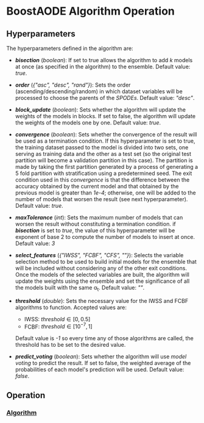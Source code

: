 # BoostAODE Algorithm Operation

## Hyperparameters

The hyperparameters defined in the algorithm are:

- ***bisection*** (*boolean*): If set to true allows the algorithm to add *k* models at once (as specified in the algorithm) to the ensemble. Default value: *true*.

- ***order*** (*{"asc", "desc", "rand"}*): Sets the order (ascending/descending/random) in which dataset variables will be processed to choose the parents of the *SPODEs*. Default value: *"desc"*.

- ***block_update*** (*boolean*): Sets whether the algorithm will update the weights of the models in blocks. If set to false, the algorithm will update the weights of the models one by one. Default value: *true*.

- ***convergence*** (*boolean*): Sets whether the convergence of the result will be used as a termination condition. If this hyperparameter is set to true, the training dataset passed to the model is divided into two sets, one serving as training data and the other as a test set (so the original test partition will become a validation partition in this case). The partition is made by taking the first partition generated by a process of generating a 5 fold partition with stratification using a predetermined seed. The exit condition used in this *convergence* is that the difference between the accuracy obtained by the current model and that obtained by the previous model is greater than *1e-4*; otherwise, one will be added to the number of models that worsen the result (see next hyperparameter). Default value: *true*.

- ***maxTolerance*** (*int*): Sets the maximum number of models that can worsen the result without constituting a termination condition. if ***bisection*** is set to *true*, the value of this hyperparameter will be exponent of base 2 to compute the number of models to insert at once. Default value: *3*

- ***select_features*** (*{"IWSS", "FCBF", "CFS", ""}*): Selects the variable selection method to be used to build initial models for the ensemble that will be included without considering any of the other exit conditions. Once the models of the selected variables are built, the algorithm will update the weights using the ensemble and set the significance of all the models built with the same &alpha;<sub>t</sub>. Default value: *""*.

- ***threshold*** (*double*): Sets the necessary value for the IWSS and FCBF algorithms to function. Accepted values are:
  - IWSS: $threshold \in [0, 0.5]$
  - FCBF: $threshold \in [10^{-7}, 1]$

  Default value is *-1* so every time any of those algorithms are called, the threshold has to be set to the desired value.

- ***predict_voting*** (*boolean*): Sets whether the algorithm will use *model voting* to predict the result. If set to false, the weighted average of the probabilities of each model's prediction will be used. Default value: *false*.

## Operation

### [Algorithm](./algorithm.md)
